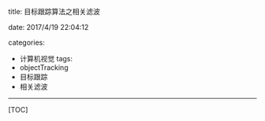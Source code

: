 
title: 目标跟踪算法之相关滤波

date: 2017/4/19 22:04:12

categories:
- 计算机视觉
tags:
- objectTracking
- 目标跟踪
- 相关滤波
---
[TOC]


